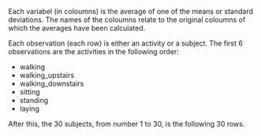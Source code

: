 Each variabel (in coloumns) is the average of one of the means or standard deviations. The names of the coloumns relate to the original coloumns of which the averages have been calculated.

Each observation (each row) is either an activity or a subject. The first 6 observations are the activities in the following order:
* walking
* walking_upstairs
* walking_downstairs
* sitting
* standing
* laying

After this, the 30 subjects, from number 1 to 30, is the following 30 rows.
